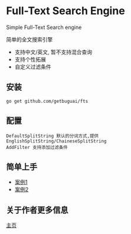 # Full-Text Search Engine
Simple Full-Text Search engine

简单的全文搜索引擎

- 支持中文/英文, 暂不支持混合查询
- 支持个性拓展
- 自定义过滤条件

## 安装

```
go get github.com/getbuguai/fts
```

## 配置

```
DefaultSplitString 默认的分词方式,提供 EnglishSplitString/ChaineseSplitString
AddFilter 支持添加过滤条件
```

## 简单上手

- [案例1](/example/simple/main.go)
- [案例2](/example/document/main.go)

## 关于作者更多信息

[主页](https://github.com/getbuguai)

